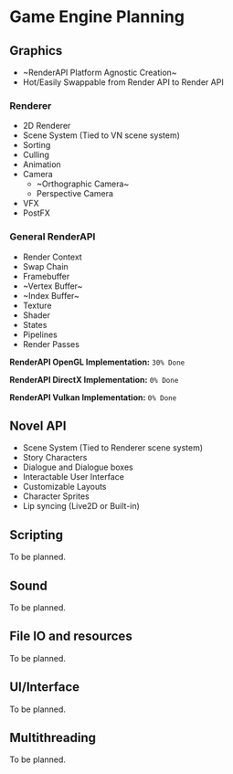 # Game Engine Planning

## Graphics

- ~RenderAPI Platform Agnostic Creation~
- Hot/Easily Swappable from Render API to Render API

### Renderer
- 2D Renderer
- Scene System (Tied to VN scene system)
- Sorting
- Culling
- Animation
- Camera
  - ~Orthographic Camera~
  - Perspective Camera
- VFX
- PostFX

### General RenderAPI
- Render Context
- Swap Chain
- Framebuffer
- ~Vertex Buffer~
- ~Index Buffer~
- Texture
- Shader
- States
- Pipelines
- Render Passes

**RenderAPI OpenGL Implementation:** `30% Done`

**RenderAPI DirectX Implementation:** `0% Done`

**RenderAPI Vulkan Implementation:** `0% Done`

## Novel API
- Scene System (Tied to Renderer scene system)
- Story Characters
- Dialogue and Dialogue boxes
- Interactable User Interface
- Customizable Layouts
- Character Sprites
- Lip syncing (Live2D or Built-in)

## Scripting

To be planned.

## Sound

To be planned.

## File IO and resources

To be planned.

## UI/Interface

To be planned.

## Multithreading

To be planned.
